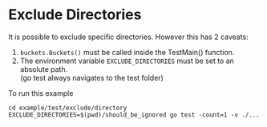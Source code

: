 # Exclude Directories
It is possible to exclude specific directories.
However this has 2 caveats:
1. `buckets.Buckets()` must be called inside the TestMain() function.
2. The environment variable `EXCLUDE_DIRECTORIES` must be set to an absolute path.  
   (go test always navigates to the test folder)
   
To run this example
```shell
cd example/test/exclude/directory
EXCLUDE_DIRECTORIES=$(pwd)/should_be_ignored go test -count=1 -v ./...
```